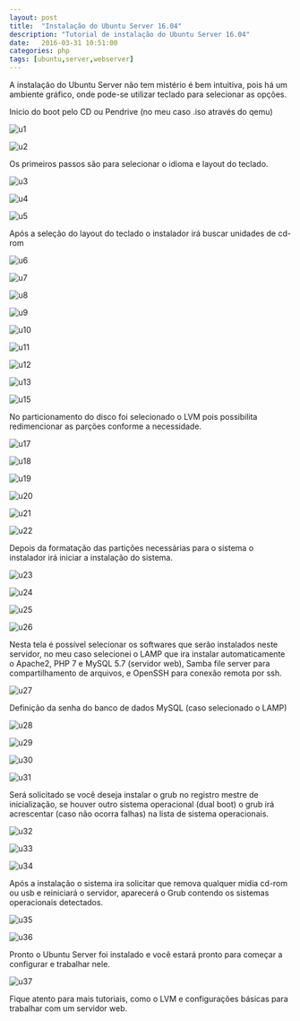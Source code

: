 ```yaml
---
layout: post
title:  "Instalação do Ubuntu Server 16.04"
description: "Tutorial de instalação do Ubuntu Server 16.04"
date:   2016-03-31 10:51:00
categories: php
tags: [ubuntu,server,webserver]
---
```


A instalação do Ubuntu Server não tem mistério é bem intuitiva, pois há um ambiente gráfico, onde pode-se utilizar
teclado para selecionar as opções.

Inicio do boot pelo CD ou Pendrive (no meu caso .iso através do qemu)

![u1](/images/ubuntu-server/u1.png "Boot pelo CD")

![u2](/images/ubuntu-server/u2.png "Instalar o Ubuntu Server")

Os primeiros passos são para selecionar o idioma e layout do teclado.

![u3](/images/ubuntu-server/u3.png "Informações sobre pacote de idiomas")

![u4](/images/ubuntu-server/u4.png "Seleção do Idioma para o teclado")

![u5](/images/ubuntu-server/u5.png "Seleção do layout do teclado")

Após a seleção do layout do teclado o instalador irá buscar unidades de cd-rom

![u6](/images/ubuntu-server/u6.png "Deteção de ubidades de cd-rom")

![u7](/images/ubuntu-server/u7.png "Carregando componentes adicionais")

![u8](/images/ubuntu-server/u8.png "Configurar a rede")

![u9](/images/ubuntu-server/u9.png "Configurar usuários e senhas - Nome completo")

![u10](/images/ubuntu-server/u10.png "Configurar usuários e senhas - Usuário")

![u11](/images/ubuntu-server/u11.png "Configurar usuários e senhas - Senha")

![u12](/images/ubuntu-server/u12.png "Alerta de senha fraca")

![u13](/images/ubuntu-server/u13.png "Encriptar pasta pessoal")

![u15](/images/ubuntu-server/u15.png "Detectando discos e todo o restante do hardware")

No particionamento do disco foi selecionado o LVM pois possibilita redimencionar as parções conforme a necessidade.

![u17](/images/ubuntu-server/u17.png "Particionar discos")

![u18](/images/ubuntu-server/u18.png "Gravar mudanças nos discos e configurar LVM")

![u19](/images/ubuntu-server/u19.png "Tamanho da partição a ser utilizada no partifionamento")

![u20](/images/ubuntu-server/u20.png "Iniciando o particionador")

![u21](/images/ubuntu-server/u21.png "Escrever as mudanças nos discos")

![u22](/images/ubuntu-server/u22.png "Formatação de partições")

Depois da formatação das partições necessárias para o sistema o instalador irá iniciar a instalação do sistema.

![u23](/images/ubuntu-server/u23.png "Instalando o sistema")

![u24](/images/ubuntu-server/u24.png "Configurando o apt")

![u25](/images/ubuntu-server/u25.png "Selecionar e instalar softwar")

![u26](/images/ubuntu-server/u26.png "Configuração de atualização automáica")

Nesta tela é possível selecionar os softwares que serão instalados neste servidor, no meu caso selecionei o LAMP que ira instalar automaticamente o Apache2, PHP 7 e MySQL 5.7 (servidor web), Samba file server para compartilhamento de arquivos, e OpenSSH para conexão remota por ssh.

![u27](/images/ubuntu-server/u27.png "Seleção de software")

Definição da senha do banco de dados MySQL (caso selecionado o LAMP)

![u28](/images/ubuntu-server/u28.png "Configurando mysql-server-5.7")

![u29](/images/ubuntu-server/u29.png "repetir senha do mysql")

![u30](/images/ubuntu-server/u30.png "Instalaçãdo do mysql")

![u31](/images/ubuntu-server/u31.png "Instalando o pacote grub2")

Será solicitado se você deseja instalar o grub no registro mestre de inicialização, se houver outro sistema operacional (dual boot) o grub irá acrescentar (caso não ocorra falhas) na lista de sistema operacionais.

![u32](/images/ubuntu-server/u32.png "Instalar o grub no registro mestre")

![u33](/images/ubuntu-server/u33.png "Instalação do grub no disco")

![u34](/images/ubuntu-server/u34.png "Finalizando a instalação")

Após a instalação o sistema ira solicitar que remova qualquer midia cd-rom ou usb e reiniciará o servidor, aparecerá o Grub contendo os
sistemas operacionais detectados.

![u35](/images/ubuntu-server/u35.png "Grub")

![u36](/images/ubuntu-server/u36.png "Inicializaçãdo do servidor")

Pronto o Ubuntu Server foi instalado e você estará pronto para começar a configurar e trabalhar nele.

![u37](/images/ubuntu-server/u37.png "Informações do servidor")

Fique atento para mais tutoriais, como o LVM e configurações básicas para trabalhar com um servidor web.